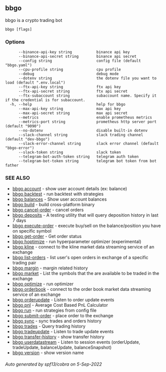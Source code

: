 ## bbgo

bbgo is a crypto trading bot

```
bbgo [flags]
```

### Options

```
      --binance-api-key string           binance api key
      --binance-api-secret string        binance api secret
      --config string                    config file (default "bbgo.yaml")
      --cpu-profile string               cpu profile
      --debug                            debug mode
      --dotenv string                    the dotenv file you want to load (default ".env.local")
      --ftx-api-key string               ftx api key
      --ftx-api-secret string            ftx api secret
      --ftx-subaccount string            subaccount name. Specify it if the credential is for subaccount.
  -h, --help                             help for bbgo
      --max-api-key string               max api key
      --max-api-secret string            max api secret
      --metrics                          enable prometheus metrics
      --metrics-port string              prometheus http server port (default "9090")
      --no-dotenv                        disable built-in dotenv
      --slack-channel string             slack trading channel (default "dev-bbgo")
      --slack-error-channel string       slack error channel (default "bbgo-error")
      --slack-token string               slack token
      --telegram-bot-auth-token string   telegram auth token
      --telegram-bot-token string        telegram bot token from bot father
```

### SEE ALSO

* [bbgo account](bbgo_account.md)	 - show user account details (ex: balance)
* [bbgo backtest](bbgo_backtest.md)	 - run backtest with strategies
* [bbgo balances](bbgo_balances.md)	 - Show user account balances
* [bbgo build](bbgo_build.md)	 - build cross-platform binary
* [bbgo cancel-order](bbgo_cancel-order.md)	 - cancel orders
* [bbgo deposits](bbgo_deposits.md)	 - A testing utility that will query deposition history in last 7 days
* [bbgo execute-order](bbgo_execute-order.md)	 - execute buy/sell on the balance/position you have on specific symbol
* [bbgo get-order](bbgo_get-order.md)	 - Get order status
* [bbgo hoptimize](bbgo_hoptimize.md)	 - run hyperparameter optimizer (experimental)
* [bbgo kline](bbgo_kline.md)	 - connect to the kline market data streaming service of an exchange
* [bbgo list-orders](bbgo_list-orders.md)	 - list user's open orders in exchange of a specific trading pair
* [bbgo margin](bbgo_margin.md)	 - margin related history
* [bbgo market](bbgo_market.md)	 - List the symbols that the are available to be traded in the exchange
* [bbgo optimize](bbgo_optimize.md)	 - run optimizer
* [bbgo orderbook](bbgo_orderbook.md)	 - connect to the order book market data streaming service of an exchange
* [bbgo orderupdate](bbgo_orderupdate.md)	 - Listen to order update events
* [bbgo pnl](bbgo_pnl.md)	 - Average Cost Based PnL Calculator
* [bbgo run](bbgo_run.md)	 - run strategies from config file
* [bbgo submit-order](bbgo_submit-order.md)	 - place order to the exchange
* [bbgo sync](bbgo_sync.md)	 - sync trades and orders history
* [bbgo trades](bbgo_trades.md)	 - Query trading history
* [bbgo tradeupdate](bbgo_tradeupdate.md)	 - Listen to trade update events
* [bbgo transfer-history](bbgo_transfer-history.md)	 - show transfer history
* [bbgo userdatastream](bbgo_userdatastream.md)	 - Listen to session events (orderUpdate, tradeUpdate, balanceUpdate, balanceSnapshot)
* [bbgo version](bbgo_version.md)	 - show version name

###### Auto generated by spf13/cobra on 5-Sep-2022
